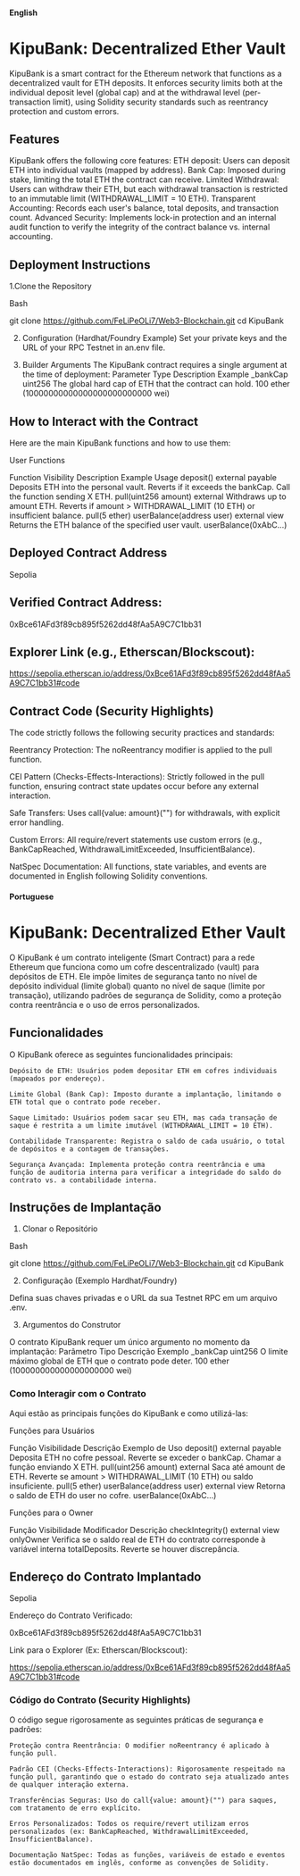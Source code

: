 #### English

# KipuBank: Decentralized Ether Vault

KipuBank is a smart contract for the Ethereum network that functions as a decentralized vault for ETH deposits. It enforces security limits both at the individual deposit level (global cap) and at the withdrawal level (per-transaction limit), using Solidity security standards such as reentrancy protection and custom errors.

## Features

KipuBank offers the following core features:
  ETH deposit: Users can deposit ETH into individual vaults (mapped by address). 
  Bank Cap: Imposed during stake, limiting the total ETH the contract can receive. 
  Limited Withdrawal: Users can withdraw their ETH, but each withdrawal transaction is restricted to an immutable limit (WITHDRAWAL_LIMIT = 10 ETH).
  Transparent Accounting: Records each user's balance, total deposits, and transaction count. 
  Advanced Security: Implements lock-in protection and an internal audit function to verify the integrity of the contract balance vs. internal accounting.

## Deployment Instructions

1.Clone the Repository

Bash

git clone https://github.com/FeLiPeOLi7/Web3-Blockchain.git
cd KipuBank

2. Configuration (Hardhat/Foundry Example)
  Set your private keys and the URL of your RPC Testnet in an.env file.

3. Builder Arguments
  The KipuBank contract requires a single argument at the time of deployment:
    Parameter Type Description Example _bankCap uint256 The global hard cap of ETH that the contract can hold. 100 ether (10000000000000000000000000 wei)

## How to Interact with the Contract

Here are the main KipuBank functions and how to use them:

User Functions

Function	Visibility	Description	Example Usage
deposit()	external payable	Deposits ETH into the personal vault. Reverts if it exceeds the bankCap.	Call the function sending X ETH.
pull(uint256 amount)	external	Withdraws up to amount ETH. Reverts if amount > WITHDRAWAL_LIMIT (10 ETH) or insufficient balance.	pull(5 ether)
userBalance(address user)	external view	Returns the ETH balance of the specified user vault.	userBalance(0xAbC...)

## Deployed Contract Address

Sepolia

## Verified Contract Address:

0xBce61AFd3f89cb895f5262dd48fAa5A9C7C1bb31

## Explorer Link (e.g., Etherscan/Blockscout):

https://sepolia.etherscan.io/address/0xBce61AFd3f89cb895f5262dd48fAa5A9C7C1bb31#code

## Contract Code (Security Highlights)

  The code strictly follows the following security practices and standards:
  
  Reentrancy Protection: The noReentrancy modifier is applied to the pull function.
  
  CEI Pattern (Checks-Effects-Interactions): Strictly followed in the pull function, ensuring contract state updates occur before any external interaction.
  
  Safe Transfers: Uses call{value: amount}("") for withdrawals, with explicit error handling.
  
  Custom Errors: All require/revert statements use custom errors (e.g., BankCapReached, WithdrawalLimitExceeded, InsufficientBalance).

  NatSpec Documentation: All functions, state variables, and events are documented in English following Solidity conventions.

#### Portuguese

# KipuBank: Decentralized Ether Vault

O KipuBank é um contrato inteligente (Smart Contract) para a rede Ethereum que funciona como um cofre descentralizado (vault) para depósitos de ETH. Ele impõe limites de segurança tanto no nível de depósito individual (limite global) quanto no nível de saque (limite por transação), utilizando padrões de segurança de Solidity, como a proteção contra reentrância e o uso de erros personalizados.

## Funcionalidades

O KipuBank oferece as seguintes funcionalidades principais:

    Depósito de ETH: Usuários podem depositar ETH em cofres individuais (mapeados por endereço).

    Limite Global (Bank Cap): Imposto durante a implantação, limitando o ETH total que o contrato pode receber.

    Saque Limitado: Usuários podem sacar seu ETH, mas cada transação de saque é restrita a um limite imutável (WITHDRAWAL_LIMIT = 10 ETH).

    Contabilidade Transparente: Registra o saldo de cada usuário, o total de depósitos e a contagem de transações.

    Segurança Avançada: Implementa proteção contra reentrância e uma função de auditoria interna para verificar a integridade do saldo do contrato vs. a contabilidade interna.

## Instruções de Implantação

1. Clonar o Repositório

Bash

git clone https://github.com/FeLiPeOLi7/Web3-Blockchain.git
cd KipuBank

2. Configuração (Exemplo Hardhat/Foundry)

Defina suas chaves privadas e o URL da sua Testnet RPC em um arquivo .env.

3. Argumentos do Construtor

O contrato KipuBank requer um único argumento no momento da implantação:
Parâmetro	Tipo	Descrição	Exemplo
_bankCap	uint256	O limite máximo global de ETH que o contrato pode deter.	100 ether (100000000000000000000 wei)

### Como Interagir com o Contrato

Aqui estão as principais funções do KipuBank e como utilizá-las:

Funções para Usuários

Função	Visibilidade	Descrição	Exemplo de Uso
deposit()	external payable	Deposita ETH no cofre pessoal. Reverte se exceder o bankCap.	Chamar a função enviando X ETH.
pull(uint256 amount)	external	Saca até amount de ETH. Reverte se amount > WITHDRAWAL_LIMIT (10 ETH) ou saldo insuficiente.	pull(5 ether)
userBalance(address user)	external view	Retorna o saldo de ETH do user no cofre.	userBalance(0xAbC...)

Funções para o Owner

Função	Visibilidade	Modificador	Descrição
checkIntegrity()	external view	onlyOwner	Verifica se o saldo real de ETH do contrato corresponde à variável interna totalDeposits. Reverte se houver discrepância.

## Endereço do Contrato Implantado

Sepolia

Endereço do Contrato Verificado:

0xBce61AFd3f89cb895f5262dd48fAa5A9C7C1bb31

Link para o Explorer (Ex: Etherscan/Blockscout):

https://sepolia.etherscan.io/address/0xBce61AFd3f89cb895f5262dd48fAa5A9C7C1bb31#code

### Código do Contrato (Security Highlights)

O código segue rigorosamente as seguintes práticas de segurança e padrões:

    Proteção contra Reentrância: O modifier noReentrancy é aplicado à função pull.

    Padrão CEI (Checks-Effects-Interactions): Rigorosamente respeitado na função pull, garantindo que o estado do contrato seja atualizado antes de qualquer interação externa.

    Transferências Seguras: Uso do call{value: amount}("") para saques, com tratamento de erro explícito.

    Erros Personalizados: Todos os require/revert utilizam erros personalizados (ex: BankCapReached, WithdrawalLimitExceeded, InsufficientBalance).

    Documentação NatSpec: Todas as funções, variáveis de estado e eventos estão documentados em inglês, conforme as convenções de Solidity.
